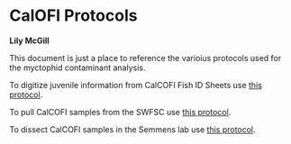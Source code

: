 # CalOFI Protocols
**Lily McGill**

This document is just a place to reference the varioius protocols used for the myctophid contaminant analysis. 

To digitize juvenile information from CalCOFI Fish ID Sheets use [this protocol](https://docs.google.com/document/d/1Z1YX9ySY25lU8u7LERHS-nlZGlfdqglIuVJn-eH_y9k/edit). 

To pull CalCOFI samples from the SWFSC use [this protocol](https://docs.google.com/document/d/1eKLhETWGx57hrSWrehXF9zp28PQm1GR-SPMZXw3gkOs/edit). 

To dissect CalCOFI samples in the Semmens lab use [this protocol](https://docs.google.com/document/d/1877mXWwdw-3MGcmEje9qjNW2nZt7MM6QnigPaOG1GAw/edit). 